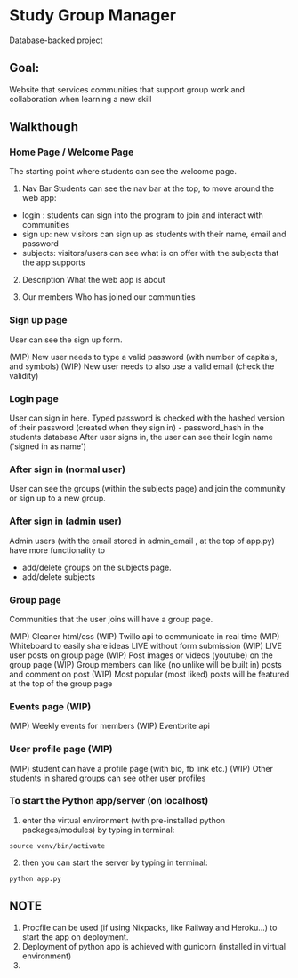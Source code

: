 # Study Group Manager
Database-backed project

## Goal:
Website that services communities that support group work and collaboration when learning a new skill

## Walkthough

### Home Page / Welcome Page

The starting point where students can see the welcome page. 

1. Nav Bar
Students can see the nav bar at the top, to move around the web app:
 - login : students can sign into the program to join and interact with communities
 - sign up: new visitors can sign up as students with their name, email and password
 - subjects: visitors/users can see what is on offer with the subjects that the app supports
 
 2. Description
 What the web app is about

 3. Our members
 Who has joined our communities

 ### Sign up page
 User can see the sign up form. 

 (WIP) New user needs to type a valid password (with number of capitals, and symbols)
 (WIP) New user needs to also use a valid email (check the validity)
 
 ### Login page
 User can sign in here. 
 Typed password is checked with the hashed version of their password (created when they sign in) - password_hash in the students database
 After user signs in, the user can see their login name ('signed in as name')

 ### After sign in (normal user)
 User can see the groups (within the subjects page) and join the community or sign up to a new group.

 ### After sign in (admin user)
 Admin users (with the email stored in admin_email , at the top of app.py) have more functionality to 
 - add/delete groups on the subjects page. 
 - add/delete subjects

 ### Group page
 Communities that the user joins will have a group page.

 (WIP) Cleaner html/css
 (WIP) Twillo api to communicate in real time
 (WIP) Whiteboard to easily share ideas LIVE without form submission
 (WIP) LIVE user posts on group page
 (WIP) Post images or videos (youtube) on the group page
 (WIP) Group members can like (no unlike will be built in) posts and comment on post
 (WIP) Most popular (most liked) posts will be featured at the top of the group page
 
 ### Events page (WIP)

(WIP) Weekly events for members
(WIP) Eventbrite api
 
### User profile page (WIP)

(WIP) student can have a profile page (with bio, fb link etc.)
(WIP) Other students in shared groups can see other user profiles

### To start the Python app/server (on localhost)
1. enter the virtual environment (with pre-installed python packages/modules) by typing in terminal:
```
source venv/bin/activate
```

2. then you can start the server by typing in terminal: 
```
python app.py

```
## NOTE
1. Procfile can be used (if using Nixpacks, like Railway and Heroku...) to start the app on deployment.
2. Deployment of python app is achieved with gunicorn (installed in virtual environment)
3. 




